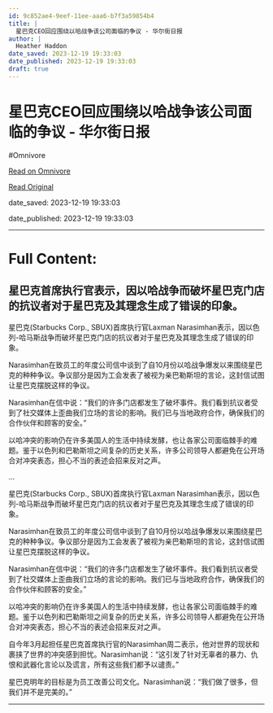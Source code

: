 ```yaml
---
id: 9c852ae4-9eef-11ee-aaa6-b7f3a59854b4
title: |
  星巴克CEO回应围绕以哈战争该公司面临的争议 - 华尔街日报
author: |
  Heather Haddon
date_saved: 2023-12-19 19:33:03
date_published: 2023-12-19 19:33:03
draft: true
---
```


# 星巴克CEO回应围绕以哈战争该公司面临的争议 - 华尔街日报
#Omnivore

[Read on Omnivore](https://omnivore.app/me/ceo-18c85776c85)

[Read Original](https://cn.wsj.com/amp/articles/%E6%98%9F%E5%B7%B4%E5%85%8Bceo%E5%9B%9E%E5%BA%94%E5%9B%B4%E7%BB%95%E4%BB%A5%E5%93%88%E6%88%98%E4%BA%89%E8%AF%A5%E5%85%AC%E5%8F%B8%E9%9D%A2%E4%B8%B4%E7%9A%84%E4%BA%89%E8%AE%AE-eb0dd2b0)

date_saved: 2023-12-19 19:33:03

date_published: 2023-12-19 19:33:03

--- 

# Full Content: 

## 星巴克首席执行官表示，因以哈战争而破坏星巴克门店的抗议者对于星巴克及其理念生成了错误的印象。

星巴克(Starbucks Corp., SBUX)首席执行官Laxman Narasimhan表示，因以色列-哈马斯战争而破坏星巴克门店的抗议者对于星巴克及其理念生成了错误的印象。

Narasimhan在致员工的年度公司信中谈到了自10月份以哈战争爆发以来围绕星巴克的种种争议。争议部分是因为工会发表了被视为亲巴勒斯坦的言论，这封信试图让星巴克摆脱这样的争议。

Narasimhan在信中说：“我们的许多门店都发生了破坏事件。我们看到抗议者受到了社交媒体上歪曲我们立场的言论的影响。我们已与当地政府合作，确保我们的合作伙伴和顾客的安全。”

以哈冲突的影响仍在许多美国人的生活中持续发酵，也让各家公司面临棘手的难题。鉴于以色列和巴勒斯坦之间复杂的历史关系，许多公司领导人都避免在公开场合对冲突表态，担心不当的表述会招来反对之声。

...

星巴克(Starbucks Corp., SBUX)首席执行官Laxman Narasimhan表示，因以色列-哈马斯战争而破坏星巴克门店的抗议者对于星巴克及其理念生成了错误的印象。

Narasimhan在致员工的年度公司信中谈到了自10月份以哈战争爆发以来围绕星巴克的种种争议。争议部分是因为工会发表了被视为亲巴勒斯坦的言论，这封信试图让星巴克摆脱这样的争议。

Narasimhan在信中说：“我们的许多门店都发生了破坏事件。我们看到抗议者受到了社交媒体上歪曲我们立场的言论的影响。我们已与当地政府合作，确保我们的合作伙伴和顾客的安全。”

以哈冲突的影响仍在许多美国人的生活中持续发酵，也让各家公司面临棘手的难题。鉴于以色列和巴勒斯坦之间复杂的历史关系，许多公司领导人都避免在公开场合对冲突表态，担心不当的表述会招来反对之声。

自今年3月起担任星巴克首席执行官的Narasimhan周二表示，他对世界的现状和裹挟了世界的冲突感到担忧。Narasimhan说：“这引发了针对无辜者的暴力、仇恨和武器化言论以及谎言，所有这些我们都予以谴责。”

星巴克明年的目标是为员工改善公司文化。Narasimhan说：“我们做了很多，但我们并不是完美的。”

---

